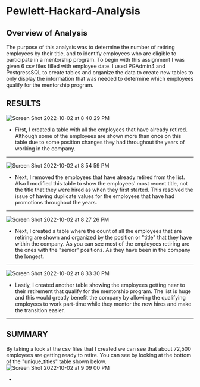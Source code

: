 # Pewlett-Hackard-Analysis

## Overview of Analysis
The purpose of this analysis was to determine the number of retiring employees by their title, 
and to identify employees who are eligible to participate in a mentorship program.
To begin with this assignment I was given 6 csv files filled with employee date. 
I used PGAdmin4 and PostgressSQL to create tables and organize the data to create new tables to only display the information that was needed to determine which employees qualify for the mentorship program.


## RESULTS



![Screen Shot 2022-10-02 at 8 40 29 PM](https://user-images.githubusercontent.com/110702997/193487451-08718a37-dd63-4e0f-96d9-42cd6ec452a3.png)


- First, I created a table with all the employees that have already retired. Although some of the employees are shown more than once on this table due to some position changes they had throughout the years of working in the company.
______________________________________________________________________________________________________________________________________________________________________

![Screen Shot 2022-10-02 at 8 54 59 PM](https://user-images.githubusercontent.com/110702997/193488394-8779189b-8fa2-4c34-ab00-9a6363e125cd.png)

- Next, I removed the employees that have already retired from the list. Also I modified this table to show the employees' most recent title, not the title that they were hired as when they first started. This resolved the issue of having duplicate values for the employees that have had promotions throughout the years.





_______________________________________________________________________________________________________________________________________________________________________

![Screen Shot 2022-10-02 at 8 27 26 PM](https://user-images.githubusercontent.com/110702997/193486515-4b4a9b34-67fa-4abc-8ed8-75f9977560b9.png)

- Next, I created a table where the count of all the employees that are retiring are shown and organized by the position or "title" that they have within the company. As you can see most of the employees retiring are the ones with the "senior" positions. As they have been in the company the longest.

_______________________________________________________________________________________________________________________________________________________________________
![Screen Shot 2022-10-02 at 8 33 30 PM](https://user-images.githubusercontent.com/110702997/193486993-c040d670-1b42-4e1c-b5c1-43c3b6766ad7.png)

- Lastly, I created another table showing the employees getting near to their retirement that qualify for the mentorship program. The list is huge and this would greatly benefit the company by allowing the qualifying employees to work part-time while they mentor the new hires and make the transition easier.
_______________________________________________________________________________________________________________________________________________________________________

## SUMMARY

By taking a look at the csv files that I created we can see that about 72,500 employees are getting ready to retire. You can see by looking at the bottom of the "unique_titles" table shown below.
![Screen Shot 2022-10-02 at 9 09 00 PM](https://user-images.githubusercontent.com/110702997/193489516-24555a7a-c981-4d83-9be5-488249a6f569.png)





-
